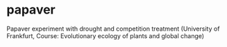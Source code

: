 # papaver
Papaver experiment with drought and competition treatment (University of Frankfurt, Course: Evolutionary ecology of plants and global change)

